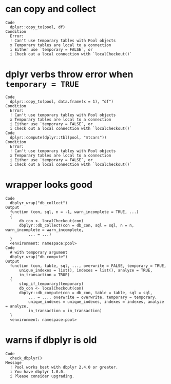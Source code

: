 # can copy and collect

    Code
      dplyr::copy_to(pool, df)
    Condition
      Error:
      ! Can't use temporary tables with Pool objects
      x Temporary tables are local to a connection
      i Either use `temporary = FALSE`, or
      i Check out a local connection with `localCheckout()`

# dplyr verbs throw error when `temporary = TRUE`

    Code
      dplyr::copy_to(pool, data.frame(x = 1), "df")
    Condition
      Error:
      ! Can't use temporary tables with Pool objects
      x Temporary tables are local to a connection
      i Either use `temporary = FALSE`, or
      i Check out a local connection with `localCheckout()`
    Code
      dplyr::compute(dplyr::tbl(pool, "mtcars"))
    Condition
      Error:
      ! Can't use temporary tables with Pool objects
      x Temporary tables are local to a connection
      i Either use `temporary = FALSE`, or
      i Check out a local connection with `localCheckout()`

# wrapper looks good

    Code
      dbplyr_wrap("db_collect")
    Output
      function (con, sql, n = -1, warn_incomplete = TRUE, ...) 
      {
          db_con <- localCheckout(con)
          dbplyr::db_collect(con = db_con, sql = sql, n = n, warn_incomplete = warn_incomplete, 
              ... = ...)
      }
      <environment: namespace:pool>
    Code
      # with temporary argument
      dbplyr_wrap("db_compute")
    Output
      function (con, table, sql, ..., overwrite = FALSE, temporary = TRUE, 
          unique_indexes = list(), indexes = list(), analyze = TRUE, 
          in_transaction = TRUE) 
      {
          stop_if_temporary(temporary)
          db_con <- localCheckout(con)
          dbplyr::db_compute(con = db_con, table = table, sql = sql, 
              ... = ..., overwrite = overwrite, temporary = temporary, 
              unique_indexes = unique_indexes, indexes = indexes, analyze = analyze, 
              in_transaction = in_transaction)
      }
      <environment: namespace:pool>

# warns if dbplyr is old

    Code
      check_dbplyr()
    Message
      ! Pool works best with dbplyr 2.4.0 or greater.
      i You have dbplyr 1.0.0.
      i Please consider upgrading.

